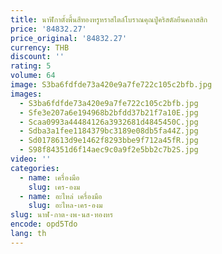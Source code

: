 ```yaml
---
title: นาฬิกาตั้งพื้นสีทองหรูหราสไตล์โบราณคุณปู่คริสตัลยืนคลาสสิก
price: '84832.27'
price_original: '84832.27'
currency: THB
discount: ''
rating: 5
volume: 64
image: S3ba6fdfde73a420e9a7fe722c105c2bfb.jpg
images:
  - S3ba6fdfde73a420e9a7fe722c105c2bfb.jpg
  - Sfe3e207a6e194968b2bfdd37b21f7a10E.jpg
  - Scaa0993a44484126a3932681d4845450C.jpg
  - Sdba3a1fee1184379bc3189e08db5fa44Z.jpg
  - Sd0178613d9e1462f8293bbe9f712a45fR.jpg
  - S98f84351d6f14aec9c0a9f2e5bb2c7b2S.jpg
video: ''
categories:
  - name: เครื่องมือ
    slug: เคร-องม
  - name: อะไหล่ เครื่องมือ
    slug: อะไหล-เคร-องม
slug: นาฬ-กาต-งพ-นส-ทองหร
encode: opd5Tdo
lang: th
---
```

  